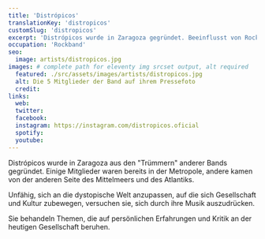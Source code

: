 ```yaml
---
title: 'Distrópicos'
translationKey: 'distropicos'
customSlug: 'distropicos'
excerpt: 'Distrópicos wurde in Zaragoza gegründet. Beeinflusst von Rock aus allen Epochen und Psychedelia, sind sie eine eklektische Band mit heterogenen Songs.'
occupation: 'Rockband'
seo:
  image: artists/distropicos.jpg
images: # complete path for eleventy img srcset output, alt required
  featured: ./src/assets/images/artists/distropicos.jpg
  alt: Die 5 Mitglieder der Band auf ihrem Pressefoto
  credit:
links:
  web:
  twitter:
  facebook:
  instagram: https://instagram.com/distropicos.oficial
  spotify:
  youtube:
---
```


Distrópicos wurde in Zaragoza aus den "Trümmern" anderer Bands gegründet. Einige Mitglieder waren bereits in der Metropole, andere kamen von der anderen Seite des Mittelmeers und des Atlantiks.

Unfähig, sich an die dystopische Welt anzupassen, auf die sich Gesellschaft und Kultur zubewegen, versuchen sie, sich durch ihre Musik auszudrücken.

Sie behandeln Themen, die auf persönlichen Erfahrungen und Kritik an der heutigen Gesellschaft beruhen.
